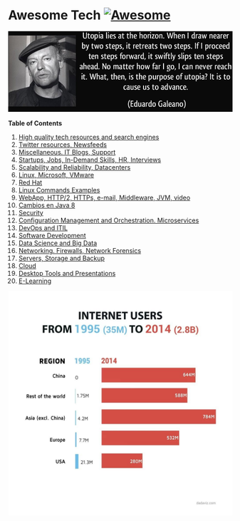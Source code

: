 # Awesome Tech [![Awesome](https://cdn.rawgit.com/sindresorhus/awesome/d7305f38d29fed78fa85652e3a63e154dd8e8829/media/badge.svg)](https://github.com/sindresorhus/awesome)

<div class="container">
<img alt="Utopia Eduardo Galeano" src="images/utopia_eduardo_galeano.png">
<div id="player"></div>
</div>

**Table of Contents**

1. [High quality tech resources and search engines](high-quality-tech-resources.md)
2. [Twitter resources, Newsfeeds](twitter.md)
3. [Miscellaneous. IT Blogs, Support](it-blogs.md)
4. [Startups, Jobs, In-Demand Skills, HR, Interviews](startups.md)
5. [Scalability and Reliability, Datacenters](scalability.md)
6. [Linux, Microsoft, VMware](linux-microsoft.md)
7. [Red Hat](redhat.md)
8. [Linux Commands Examples](linux-commands-examples.md)
9. [WebApp, HTTP/2, HTTPs, e-mail, Middleware, JVM, video](webapp.md)
10. [Cambios en Java 8](jvm-mem.md)
11. [Security](security.md)
12. [Configuration Management and Orchestration. Microservices](config-mgmt.md)
13. [DevOps and ITIL](devops-itil.md)
14. [Software Development](sw-devel.md)
15. [Data Science and Big Data](data-science.md)
16. [Networking. Firewalls, Network Forensics](networking.md)
17. [Servers, Storage and Backup](servers-storage-backup.md)
18. [Cloud](cloud.md)
19. [Desktop Tools and Presentations](desktop-tools.md)
20. [E-Learning](e-learning.md)

[![internet users](images/internet-users.jpeg)](http://dadaviz.com/i/4164)

<!-- <iframe width="100%" height="45" src="https://www.youtube.com/embed/uuvDToxhZO0?rel=0&amp;autohide=2&amp;showinfo=0&amp;autoplay=1&amp;controls=2&amp;start=33&amp;end=82" frameborder="0" allowfullscreen></iframe> -->
